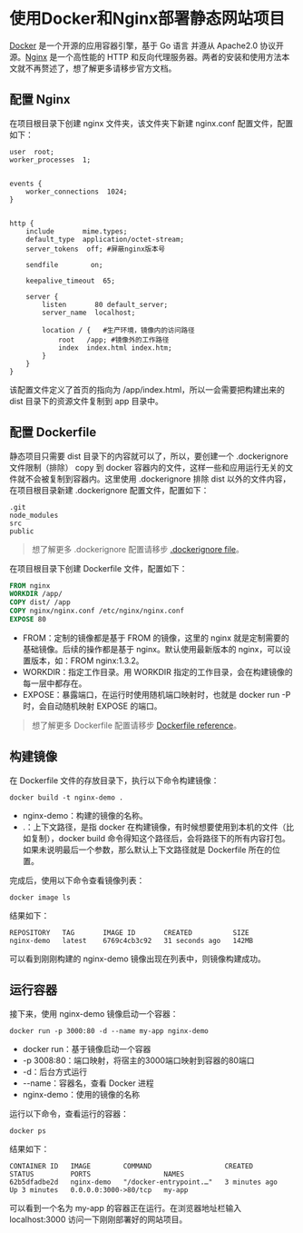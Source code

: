 # 使用Docker和Nginx部署静态网站项目

[Docker](https://github.com/docker/docker-ce) 是一个开源的应用容器引擎，基于 Go 语言 并遵从 Apache2.0 协议开源。[Nginx](https://github.com/nginx/nginx) 是一个高性能的 HTTP 和反向代理服务器。两者的安装和使用方法本文就不再赘述了，想了解更多请移步官方文档。

## 配置 Nginx

在项目根目录下创建 nginx 文件夹，该文件夹下新建 nginx.conf 配置文件，配置如下：
```nginx
user  root;
worker_processes  1;


events {
    worker_connections  1024;
}


http {
    include       mime.types;
    default_type  application/octet-stream;
    server_tokens  off; #屏蔽nginx版本号

    sendfile        on;

    keepalive_timeout  65;

    server {
        listen       80 default_server;
        server_name  localhost;

        location / {   #生产环境，镜像内的访问路径
            root   /app; #镜像外的工作路径
            index  index.html index.htm;
        }
    }
}
```
该配置文件定义了首页的指向为 /app/index.html，所以一会需要把构建出来的 dist 目录下的资源文件复制到 app 目录中。

## 配置 Dockerfile

静态项目只需要 dist 目录下的内容就可以了，所以，要创建一个 .dockerignore 文件限制（排除） copy 到 docker 容器内的文件，这样一些和应用运行无关的文件就不会被复制到容器内。这里使用 .dockerignore 排除 dist 以外的文件内容，在项目根目录新建 .dockerignore 配置文件，配置如下：
```dockerignore
.git
node_modules
src
public
```
> 想了解更多 .dockerignore 配置请移步 [.dockerignore file](https://docs.docker.com/engine/reference/builder/#dockerignore-file)。

在项目根目录下创建 Dockerfile 文件，配置如下：
```Dockerfile
FROM nginx
WORKDIR /app/
COPY dist/ /app
COPY nginx/nginx.conf /etc/nginx/nginx.conf
EXPOSE 80
```
* FROM：定制的镜像都是基于 FROM 的镜像，这里的 nginx 就是定制需要的基础镜像。后续的操作都是基于 nginx。默认使用最新版本的 nginx，可以设置版本，如：FROM nginx:1.3.2。
* WORKDIR：指定工作目录。用 WORKDIR 指定的工作目录，会在构建镜像的每一层中都存在。
* EXPOSE：暴露端口，在运行时使用随机端口映射时，也就是 docker run -P 时，会自动随机映射 EXPOSE 的端口。

> 想了解更多 Dockerfile 配置请移步 [Dockerfile reference](https://docs.docker.com/engine/reference/builder/)。

## 构建镜像

在 Dockerfile 文件的存放目录下，执行以下命令构建镜像：
```shell
docker build -t nginx-demo .
```
* nginx-demo：构建的镜像的名称。
* .：上下文路径，是指 docker 在构建镜像，有时候想要使用到本机的文件（比如复制），docker build 命令得知这个路径后，会将路径下的所有内容打包。如果未说明最后一个参数，那么默认上下文路径就是 Dockerfile 所在的位置。

完成后，使用以下命令查看镜像列表：
```shell
docker image ls
```
结果如下：
```shell
REPOSITORY   TAG       IMAGE ID       CREATED          SIZE
nginx-demo   latest    6769c4cb3c92   31 seconds ago   142MB
```
可以看到刚刚构建的 nginx-demo 镜像出现在列表中，则镜像构建成功。

## 运行容器

接下来，使用 nginx-demo 镜像启动一个容器：
```shell
docker run -p 3000:80 -d --name my-app nginx-demo
```
* docker run：基于镜像启动一个容器
* -p 3008:80：端口映射，将宿主的3000端口映射到容器的80端口
* -d：后台方式运行
* --name：容器名，查看 Docker 进程
* nginx-demo：使用的镜像的名称

运行以下命令，查看运行的容器：
```shell
docker ps
```
结果如下：
```shell
CONTAINER ID   IMAGE        COMMAND                  CREATED         STATUS         PORTS                  NAMES
62b5dfadbe2d   nginx-demo   "/docker-entrypoint.…"   3 minutes ago   Up 3 minutes   0.0.0.0:3000->80/tcp   my-app
```
可以看到一个名为 my-app 的容器正在运行。在浏览器地址栏输入 localhost:3000 访问一下刚刚部署好的网站项目。

